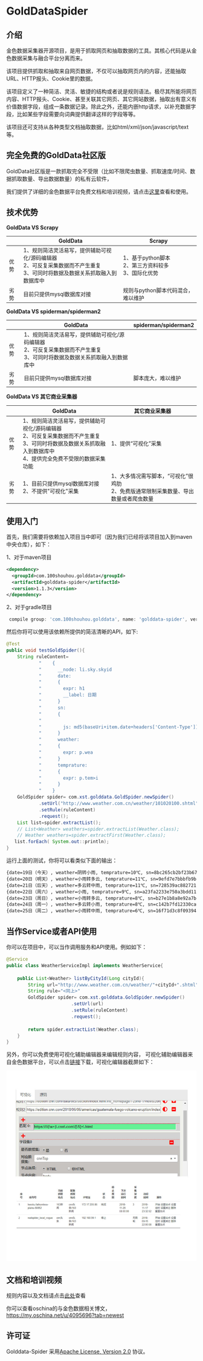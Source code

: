 GoldDataSpider
===============
介绍
------

金色数据采集器开源项目，是用于抓取网页和抽取数据的工具。其核心代码是从金色数据采集与融合平台分离而来。


该项目提供抓取和抽取来自网页数据，不仅可以抽取网页内的内容，还能抽取URL、HTTP报头、Cookie里的数据。

该项目定义了一种简洁、灵活、敏捷的结构或者说是规则语法。极尽其所能将网页内容、HTTP报头、Cookie、甚至关联其它网页、其它网站数据，抽取出有意义有价值数据字段，组成一条数据记录。除此之外，还能内嵌http请求，以补充数据字段，比如某些字段需要向词典提供翻译这样的字段等等。

该项目还可支持从各种类型文档抽取数据，比如html/xml/json/javascript/text等。

完全免费的GoldData社区版
-----
GoldData社区版是一款抓取完全不受限（比如不限爬虫数量、抓取速度/时间、数据抓取数量、导出数据数量）的私有云软件，

我们提供了详细的金色数据平台免费文档和培训视频，请点击<a href="https://golddata.100shouhou.com/front/docs" target="_blank">这里</a>查看和使用。

技术优势
----

**GoldData VS Scrapy**

| |GoldData|Scrapy| 
|---|----|---|
|优势 |1、规则简洁灵活易写，提供辅助可视化/源码编辑器<br> 2、可反复采集数据而不产生重复 <br>  3、可同时将数据及数据关系抓取融入到数据库中|1、基于python脚本 <br> 2、第三方资料较多<br>    3、国际化优势
|劣势| 目前只提供mysql数据库对接|规则与python脚本代码混合，难以维护


**GoldData  VS spiderman/spiderman2**

| |GoldData| spiderman/spiderman2|
|---|----|---|
|优势 |1、规则简洁灵活易写，提供辅助可视化/源码编辑器 <br>  2、可反复采集数据而不产生重复 <br>  3、可同时将数据及数据关系抓取融入到数据库中| 
|劣势| 目前只提供mysql数据库对接| 脚本庞大，难以维护

**GoldData VS 其它商业采集器**

| |GoldData|  其它商业采集器|
|---|----|---|
|优势 |1、规则简洁灵活易写，提供辅助可视化/源码编辑器<br>  2、可反复采集数据而不产生重复  <br> 3、可同时将数据及数据关系抓取融入到数据库中<br>  4、提供完全免费不受限的数据采集功能| 1、提供“可视化”采集 |
|劣势| 1、目前只提供mysql数据库对接<br>  2、不提供"可视化"采集| 1、大多情况需写脚本，“可视化”很鸡肋<br>  2、免费版通常限制采集数量、导出数量或者爬虫数量|


使用入门
---------------
首先，我们需要将依赖加入项目当中即可（因为我们已经将该项目加入到maven中央仓库），如下：

1、对于maven项目
```xml
<dependency>
  <groupId>com.100shouhou.golddata</groupId>
  <artifactId>golddata-spider</artifactId>
  <version>1.1.3</version>
</dependency>
```
2、对于gradle项目
```groovy
 compile group: 'com.100shouhou.golddata', name: 'golddata-spider', version: '1.1.3'
```
 
然后你将可以使用该依赖所提供的简洁清晰的API，如下:
```java
@Test
public void testGoldSpider(){
    String ruleContent=
            "    {                                                      \n"+
            "      __node: li.sky.skyid                                 \n"+
            "      date:                                                \n"+
            "      {                                                    \n"+
            "        expr: h1                                           \n"+
            "        __label: 日期                                      \n"+
            "      }                                                    \n"+
            "      sn:                                                  \n"+
            "      {                                                    \n"+
            "                                                           \n"+
            "        js: md5(baseUri+item.date+headers['Content-Type']);\n"+
            "      }                                                    \n"+
            "      weather:                                             \n"+
            "      {                                                    \n"+
            "        expr: p.wea                                        \n"+
            "      }                                                    \n"+
            "      temprature:                                          \n"+
            "      {                                                    \n"+
            "        expr: p.tem>i                                      \n"+
            "      }                                                    \n"+
            "    }                                                      \n";
    GoldSpider spider= com.xst.golddata.GoldSpider.newSpider()
            .setUrl("http://www.weather.com.cn/weather/101020100.shtml")
            .setRule(ruleContent)
            .request();
    List list=spider.extractList();
    // List<Weather> weathers=spider.extractList(Weather.class);
    // Weather weathers=spider.extractFirst(Weather.class);
   list.forEach( System.out::println);
}
```

运行上面的测试，你将可以看类似下面的输出：
```bash
{date=19日（今天）, weather=阴转小雨, temprature=10℃, sn=8bc265cb2bf23b6764b75144b255d81d}
{date=20日（明天）, weather=小雨转多云, temprature=11℃, sn=9efd7e7bbbfb9bb06e04c0c990568bfd}
{date=21日（后天）, weather=多云转中雨, temprature=11℃, sn=728539ac882721187741708860324afa}
{date=22日（周六）, weather=小雨, temprature=9℃, sn=a23fa2233e750a3bdd11b2e200ed06c3}
{date=23日（周日）, weather=小雨转多云, temprature=8℃, sn=b27e1b8a8e92a7bed384ceb3e4fdfb5f}
{date=24日（周一）, weather=多云转小雨, temprature=8℃, sn=c142b7fd12330ca031dd96b307c0d50d}
{date=25日（周二）, weather=小雨转中雨, temprature=6℃, sn=16f71d3c8f09394588532a3ed1a8bacf}
```
当作Service或者API使用
----
你可以在项目中，可以当作调用服务和API使用。例如如下：
```java
@Service
public class WeatherServiceImpl implements WeatherService{

	public List<Weather> listByCityId(Long cityId){
		String url="http://www.weather.com.cn/weather/"+cityId+".shtml"
	    String rule="<同上>"
		GoldSpider spider= com.xst.golddata.GoldSpider.newSpider()
						.setUrl(url)
						.setRule(ruleContent)
						.request();
            
        return spider.extractList(Weather.class);    
	}
}
```
另外，你可以免费使用可视化辅助编辑器来编辑规则内容， 可视化辅助编辑器来自金色数据平台，可以点击<a href="https://golddata.100shouhou.com/front/download" target="_blank">链接</a>下载，可视化编辑器截屏如下：

![可视化编辑器](images/visualEditor.jpg)

文档和培训视频
-------------
规则内容以及文档请点击<a href="https://golddata.100shouhou.com/front/docs" target="_blank">此处</a>查看

你可以查看oschina的与金色数据相关博文， https://my.oschina.net/u/4095696?tab=newest


许可证
--------
Golddata-Spider 采用[Apache License, Version 2.0](http://www.apache.org/licenses/LICENSE-2.0.html) 协议。
